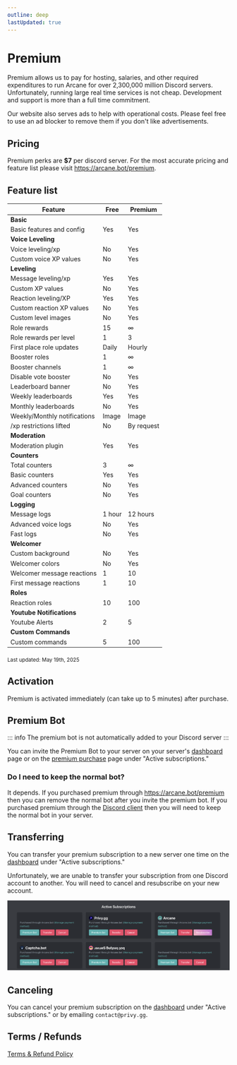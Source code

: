 ```yaml
---
outline: deep
lastUpdated: true
---
```


# Premium

Premium allows us to pay for hosting, salaries, and other required expenditures to run Arcane for over 2,300,000 million Discord servers. Unfortunately, running large real time services is not cheap. Development and support is more than a full time commitment.

Our website also serves ads to help with operational costs. Please feel free to use an ad blocker to remove them if you don't like advertisements.

## Pricing

Premium perks are **$7** per discord server. For the most accurate pricing and feature list please visit https://arcane.bot/premium.

## Feature list

| **Feature** | **Free** | **Premium** |
| - | - | - |
| **Basic** |
| Basic features and config | Yes | Yes |
| **Voice Leveling** |
| Voice leveling/xp | No | Yes |
| Custom voice XP values | No | Yes |
| **Leveling** |
| Message leveling/xp | Yes | Yes |
| Custom XP values | No | Yes |
| Reaction leveling/XP | Yes | Yes |
| Custom reaction XP values | No | Yes |
| Custom level images | No | Yes |
| Role rewards | 15 | ∞ |
| Role rewards per level | 1 | 3 |
| First place role updates | Daily | Hourly |
| Booster roles | 1 | ∞ |
| Booster channels | 1 | ∞ |
| Disable vote booster | No | Yes |
| Leaderboard banner | No | Yes |
| Weekly leaderboards | Yes | Yes |
| Monthly leaderboards | No | Yes |
| Weekly/Monthly notifications | Image | Image |
| /xp restrictions lifted | No | By request |
| **Moderation** |
| Moderation plugin | Yes | Yes |
| **Counters** |
| Total counters | 3 | ∞ |
| Basic counters | Yes | Yes |
| Advanced counters | No | Yes |
| Goal counters | No | Yes |
| **Logging** |
| Message logs | 1 hour | 12 hours |
| Advanced voice logs | No | Yes |
| Fast logs | No | Yes |
| **Welcomer** |
| Custom background | No | Yes |
| Welcomer colors | No | Yes |
| Welcomer message reactions | 1 | 10 |
| First message reactions | 1 | 10 |
| **Roles** |
| Reaction roles | 10 | 100 |
| **Youtube Notifications** |
| Youtube Alerts | 2 | 5 |
| **Custom Commands** |
| Custom commands | 5 | 100 |

<sub>Last updated: May 19th, 2025</sub>

## Activation

Premium is activated immediately (can take up to 5 minutes) after purchase.

## Premium Bot

::: info
The premium bot is not automatically added to your Discord server
:::

You can invite the Premium Bot to your server on your server's [dashboard](https://arcane.bot/dashboard) page or on the [premium purchase](https://arcane.bot/premium) page under "Active subscriptions."

### Do I need to keep the normal bot?

It depends. If you purchased premium through https://arcane.bot/premium then you can remove the normal bot after you invite the premium bot. If you purchased premium through the [Discord client](https://discord.com/discovery/applications/437808476106784770/store) then you will need to keep the normal bot in your server.

## Transferring

You can transfer your premium subscription to a new server one time on the [dashboard](https://arcane.bot/premium) under "Active subscriptions."

Unfortunately, we are unable to transfer your subscription from one Discord account to another. You will need to cancel and resubscribe on your new account.

![Active subscriptions](./images/premium-transfer.png)

## Canceling

You can cancel your premium subscription on the [dashboard](https://arcane.bot/premium) under "Active subscriptions." or by emailing `contact@privy.gg`.

## Terms / Refunds

[Terms & Refund Policy](https://privy.gg/legal)
